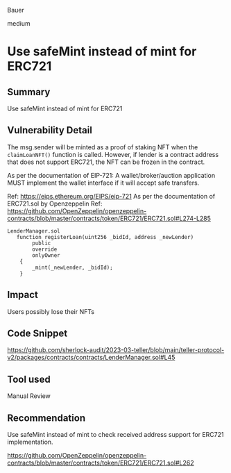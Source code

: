 Bauer

medium

# Use safeMint instead of mint for ERC721

## Summary
Use safeMint instead of mint for ERC721
## Vulnerability Detail
The msg.sender will be minted as a proof of staking NFT when  the `claimLoanNFT()` function is called.
However, if lender is a contract address that does not support ERC721, the NFT can be frozen in the contract.

As per the documentation of EIP-721:
A wallet/broker/auction application MUST implement the wallet interface if it will accept safe transfers.

Ref: https://eips.ethereum.org/EIPS/eip-721
As per the documentation of ERC721.sol by Openzeppelin
Ref: https://github.com/OpenZeppelin/openzeppelin-contracts/blob/master/contracts/token/ERC721/ERC721.sol#L274-L285
```solidity
LenderManager.sol
   function registerLoan(uint256 _bidId, address _newLender)
        public
        override
        onlyOwner
    {
        _mint(_newLender, _bidId);
    }

```
## Impact
Users possibly lose their NFTs

## Code Snippet
https://github.com/sherlock-audit/2023-03-teller/blob/main/teller-protocol-v2/packages/contracts/contracts/LenderManager.sol#L45

## Tool used

Manual Review

## Recommendation
Use safeMint instead of mint to check received address support for ERC721 implementation.

https://github.com/OpenZeppelin/openzeppelin-contracts/blob/master/contracts/token/ERC721/ERC721.sol#L262
